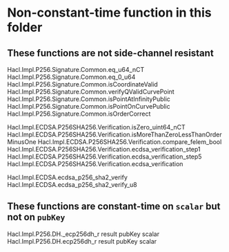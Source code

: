 # Non-constant-time function in this folder

## These functions are not side-channel resistant

Hacl.Impl.P256.Signature.Common.eq_u64_nCT
Hacl.Impl.P256.Signature.Common.eq_0_u64
Hacl.Impl.P256.Signature.Common.isCoordinateValid
Hacl.Impl.P256.Signature.Common.verifyQValidCurvePoint
Hacl.Impl.P256.Signature.Common.isPointAtInfinityPublic
Hacl.Impl.P256.Signature.Common.isPointOnCurvePublic
Hacl.Impl.P256.Signature.Common.isOrderCorrect

Hacl.Impl.ECDSA.P256SHA256.Verification.isZero_uint64_nCT
Hacl.Impl.ECDSA.P256SHA256.Verification.isMoreThanZeroLessThanOrderMinusOne
Hacl.Impl.ECDSA.P256SHA256.Verification.compare_felem_bool
Hacl.Impl.ECDSA.P256SHA256.Verification.ecdsa_verification_step1
Hacl.Impl.ECDSA.P256SHA256.Verification.ecdsa_verification_step5
Hacl.Impl.ECDSA.P256SHA256.Verification.ecdsa_verification

Hacl.Impl.ECDSA.ecdsa_p256_sha2_verify
Hacl.Impl.ECDSA.ecdsa_p256_sha2_verify_u8

## These functions are constant-time on `scalar` but not on `pubKey`

Hacl.Impl.P256.DH._ecp256dh_r result pubKey scalar
Hacl.Impl.P256.DH.ecp256dh_r result pubKey scalar


